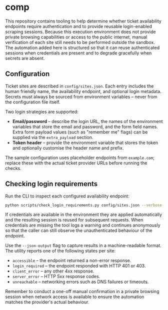 # comp

This repository contains tooling to help determine whether ticket availability
endpoints require authentication and to provide reusable login-enabled scraping
sessions.  Because this execution environment does not provide private browsing
capabilities or access to the public internet, manual verification of each site
still needs to be performed outside the sandbox.  The automation added here is
structured so that it can reuse authenticated sessions when credentials are
present and to degrade gracefully when secrets are absent.

## Configuration

Ticket sites are described in `config/sites.json`.  Each entry includes the
human friendly name, the availability endpoint, and optional login metadata.
Secrets must always be sourced from environment variables – never from the
configuration file itself.

Two login strategies are supported:

* **Email/password** – describe the login URL, the names of the environment
  variables that store the email and password, and the form field names.  Extra
  form payload values (such as "remember me" flags) can be supplied via the
  `extra_payload` section.
* **Token header** – provide the environment variable that stores the token and
  optionally customise the header name and prefix.

The sample configuration uses placeholder endpoints from `example.com`; replace
these with the actual ticket provider URLs before running the checks.

## Checking login requirements

Run the CLI to inspect each configured availability endpoint:

```bash
python scripts/check_login_requirements.py config/sites.json --verbose
```

If credentials are available in the environment they are applied automatically
and the resulting session is reused for subsequent requests.  When credentials
are missing the tool logs a warning and continues anonymously so that the caller
can still observe the unauthenticated behaviour of the endpoint.

Use the `--json-output` flag to capture results in a machine-readable format.
The utility reports one of the following states per site:

* `accessible` – the endpoint returned a non-error response.
* `login_required` – the endpoint responded with HTTP 401 or 403.
* `client_error` – any other 4xx response.
* `server_error` – HTTP 5xx response codes.
* `unreachable` – networking errors such as DNS failures or timeouts.

Remember to conduct a one-off manual confirmation in a private browsing session
when network access is available to ensure the automation matches the provider's
actual behaviour.
